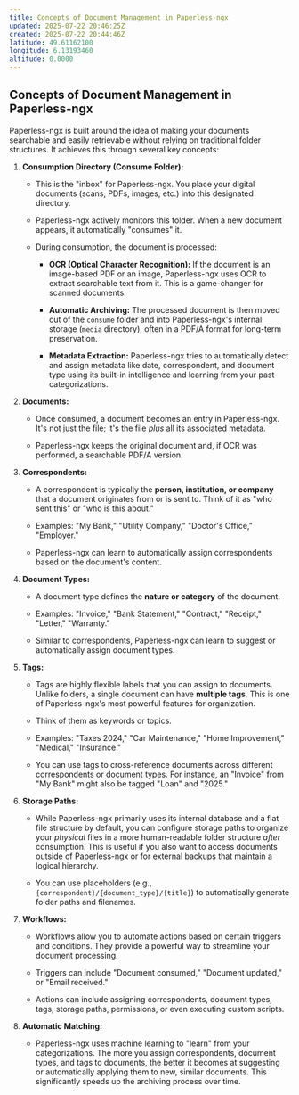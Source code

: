 ```yaml
---
title: Concepts of Document Management in Paperless-ngx
updated: 2025-07-22 20:46:25Z
created: 2025-07-22 20:44:46Z
latitude: 49.61162100
longitude: 6.13193460
altitude: 0.0000
---
```


## Concepts of Document Management in Paperless-ngx

Paperless-ngx is built around the idea of making your documents searchable and easily retrievable without relying on traditional folder structures. It achieves this through several key concepts:

1.  **Consumption Directory (Consume Folder):**
    
    - This is the "inbox" for Paperless-ngx. You place your digital documents (scans, PDFs, images, etc.) into this designated directory.
        
    - Paperless-ngx actively monitors this folder. When a new document appears, it automatically "consumes" it.
        
    - During consumption, the document is processed:
        
        - **OCR (Optical Character Recognition):** If the document is an image-based PDF or an image, Paperless-ngx uses OCR to extract searchable text from it. This is a game-changer for scanned documents.
            
        - **Automatic Archiving:** The processed document is then moved out of the `consume` folder and into Paperless-ngx's internal storage (`media` directory), often in a PDF/A format for long-term preservation.
            
        - **Metadata Extraction:** Paperless-ngx tries to automatically detect and assign metadata like date, correspondent, and document type using its built-in intelligence and learning from your past categorizations.
            
2.  **Documents:**
    
    - Once consumed, a document becomes an entry in Paperless-ngx. It's not just the file; it's the file *plus* all its associated metadata.
        
    - Paperless-ngx keeps the original document and, if OCR was performed, a searchable PDF/A version.
        
3.  **Correspondents:**
    
    - A correspondent is typically the **person, institution, or company** that a document originates from or is sent to. Think of it as "who sent this" or "who is this about."
        
    - Examples: "My Bank," "Utility Company," "Doctor's Office," "Employer."
        
    - Paperless-ngx can learn to automatically assign correspondents based on the document's content.
        
4.  **Document Types:**
    
    - A document type defines the **nature or category** of the document.
        
    - Examples: "Invoice," "Bank Statement," "Contract," "Receipt," "Letter," "Warranty."
        
    - Similar to correspondents, Paperless-ngx can learn to suggest or automatically assign document types.
        
5.  **Tags:**
    
    - Tags are highly flexible labels that you can assign to documents. Unlike folders, a single document can have **multiple tags**. This is one of Paperless-ngx's most powerful features for organization.
        
    - Think of them as keywords or topics.
        
    - Examples: "Taxes 2024," "Car Maintenance," "Home Improvement," "Medical," "Insurance."
        
    - You can use tags to cross-reference documents across different correspondents or document types. For instance, an "Invoice" from "My Bank" might also be tagged "Loan" and "2025."
        
6.  **Storage Paths:**
    
    - While Paperless-ngx primarily uses its internal database and a flat file structure by default, you can configure storage paths to organize your *physical* files in a more human-readable folder structure *after* consumption. This is useful if you also want to access documents outside of Paperless-ngx or for external backups that maintain a logical hierarchy.
        
    - You can use placeholders (e.g., `{correspondent}/{document_type}/{title}`) to automatically generate folder paths and filenames.
        
7.  **Workflows:**
    
    - Workflows allow you to automate actions based on certain triggers and conditions. They provide a powerful way to streamline your document processing.
        
    - Triggers can include "Document consumed," "Document updated," or "Email received."
        
    - Actions can include assigning correspondents, document types, tags, storage paths, permissions, or even executing custom scripts.
        
8.  **Automatic Matching:**
    
    - Paperless-ngx uses machine learning to "learn" from your categorizations. The more you assign correspondents, document types, and tags to documents, the better it becomes at suggesting or automatically applying them to new, similar documents. This significantly speeds up the archiving process over time.
